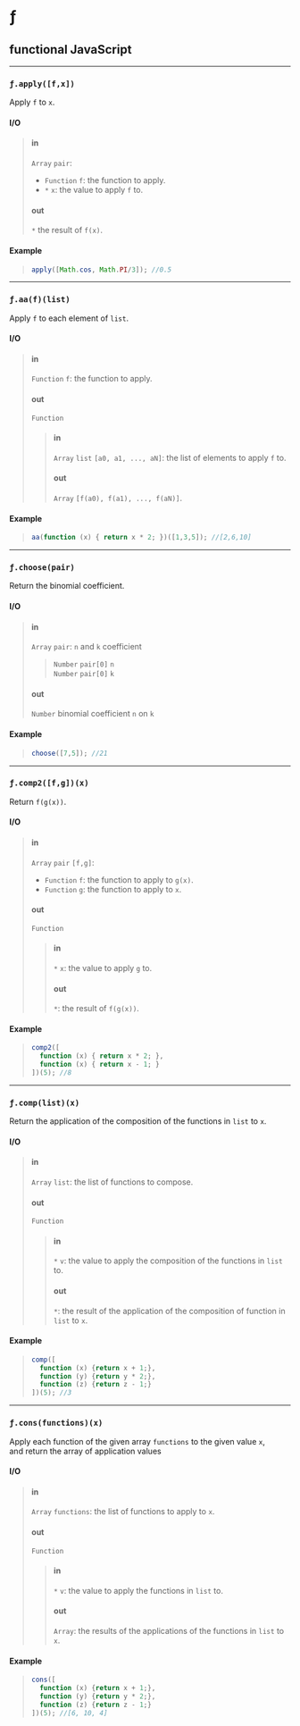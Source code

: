 # ƒ
## functional JavaScript

- - -

### `ƒ.apply([f,x])`

Apply `f` to `x`.

#### I/O

> #### in
> `Array` `pair`:
> 
> - `Function` `f`: the function to apply.
> - `*` `x`: the value to apply `f` to.
> 
> #### out
> `*` the result of `f(x)`.

#### Example

> ```js
> apply([Math.cos, Math.PI/3]); //0.5
> ```

- - -

### `ƒ.aa(f)(list)`

Apply `f` to each element of `list`.

#### I/O

> #### in
> `Function` `f`: the function to apply.
> 
> #### out
> `Function`
> 
> > #### in
> > `Array` `list` `[a0, a1, ..., aN]`: the list of elements to apply `f` to.
> > 
> > #### out
> > `Array` `[f(a0), f(a1), ..., f(aN)]`.

#### Example

> ```js
> aa(function (x) { return x * 2; })([1,3,5]); //[2,6,10]
> ```

- - -

### `ƒ.choose(pair)`

Return the binomial coefficient.

#### I/O

> #### in
> `Array` `pair`: `n` and `k` coefficient
> >
> > `Number` `pair[0]` `n`  
> > `Number` `pair[0]` `k`
> 
> #### out
> `Number` binomial coefficient `n` on `k`
> 

#### Example

> ```js
> choose([7,5]); //21
> ```

- - -

### `ƒ.comp2([f,g])(x)`

Return `f(g(x))`.

#### I/O

> #### in
> `Array` `pair` `[f,g]`:
>
> - `Function` `f`: the function to apply to `g(x)`.
> - `Function` `g`: the function to apply to `x`.
> 
> #### out
> `Function`
> 
> > #### in
> > `*` `x`: the value to apply `g` to.
> > 
> > #### out
> > `*`: the result of `f(g(x))`.

#### Example

> ```js
> comp2([
>   function (x) { return x * 2; }, 
>   function (x) { return x - 1; }
> ])(5); //8
> ```

- - -

### `ƒ.comp(list)(x)`

Return the application of the composition of the functions in `list` to `x`.

#### I/O

> #### in
> `Array` `list`: the list of functions to compose.
> 
> #### out
> `Function`
> 
> > #### in
> > `*` `v`: the value to apply the composition of the functions in `list` to.
> > 
> > #### out
> > `*`: the result of the application of the composition of function in `list` to `x`.

#### Example

> ```js
> comp([
>   function (x) {return x + 1;}, 
>   function (y) {return y * 2;},
>   function (z) {return z - 1;}
> ])(5); //3
> ```

- - -


### `ƒ.cons(functions)(x)`

Apply each function of the given array `functions` to the given value `x`,  
and return the array of application values

#### I/O

> #### in
> `Array` `functions`: the list of functions to apply to `x`.
> 
> #### out
> `Function`
> 
> > #### in
> > `*` `v`: the value to apply the functions in `list` to.
> > 
> > #### out
> > `Array`: the results of the applications of the functions in `list` to `x`.

#### Example

> ```js
> cons([
>   function (x) {return x + 1;}, 
>   function (y) {return y * 2;},
>   function (z) {return z - 1;}
> ])(5); //[6, 10, 4]
> ```
